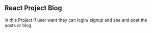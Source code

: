 ## React Project Blog

In this Project if user want they can login/ signup and see and post the posts or blog

